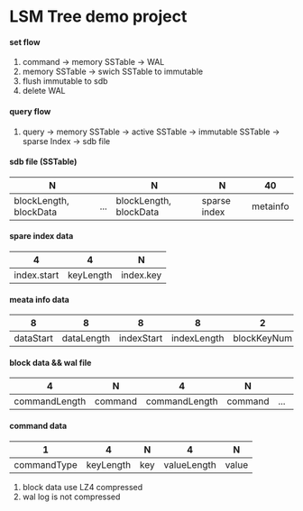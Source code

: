 # LSM Tree demo project


#### set flow

1. command -> memory SSTable -> WAL
2. memory SSTable -> swich SSTable to immutable
3. flush immutable to sdb
4. delete WAL

#### query flow

1. query -> memory SSTable -> active SSTable -> immutable SSTable -> sparse Index -> sdb file

#### sdb file (SSTable)

|           N            |     |           N            |      N       |    40    |
|------------------------|-----|------------------------|--------------|----------|
| blockLength, blockData | ... | blockLength, blockData | sparse index | metainfo |

#### spare index data

|      4      |     4     |      N                   |
|-------------|-----------|--------------------------|
| index.start | keyLength | index.key                |


#### meata info data

|     8     |      8     |      8     |     8       |     2       |     2         |    4    |
|-----------|------------|------------|-------------|-------------|---------------|---------|
| dataStart | dataLength | indexStart | indexLength | blockKeyNum | tableBlockNum | version |


#### block data && wal file

|     4         |    N    |      4        |    N    |     |     4         |    N    |
|---------------|---------|---------------|---------|-----|---------------|---------|
| commandLength | command | commandLength | command | ... | commandLength | command |


#### command data

|      1      |     4     |  N    |    4        |  N       |
|-------------|-----------|-------|-------------|----------|
| commandType | keyLength | key   | valueLength | value    |



1. block data use LZ4 compressed
2. wal log is not compressed
